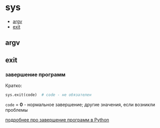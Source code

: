 # sys

- [argv](#argv)
- [exit](#exit)


## <a name="argv"></a> argv




## <a name="exit"></a> exit

### завершение программ

Кратко:

```python
sys.exit(code)  # code - не обязателен
```

`code` = **0** - нормальное завершение; другие значения, если возникли проблемы

[подробнее про завершение программ в Python](./sys/exit.md)


